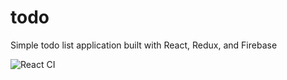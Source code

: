 # todo
Simple todo list application built with React, Redux, and Firebase

![React CI](https://github.com/tim-ings/todo/workflows/React%20CI/badge.svg?branch=master)
